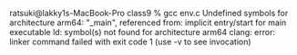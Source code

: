 ratsuki@lakky1s-MacBook-Pro class9 % gcc env.c
Undefined symbols for architecture arm64:
"\_main", referenced from:
implicit entry/start for main executable
ld: symbol(s) not found for architecture arm64
clang: error: linker command failed with exit code 1 (use -v to see invocation)
